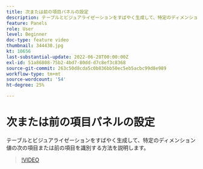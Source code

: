 ```yaml
---
title: 次または前の項目パネルの設定
description: テーブルとビジュアライゼーションをすばやく生成して、特定のディメンション値の次の項目または前の項目を識別する方法を説明します。
feature: Panels
role: User
level: Beginner
doc-type: feature video
thumbnail: 344430.jpg
kt: 10656
last-substantial-update: 2022-06-28T00:00:00Z
exl-id: 51a86808-75b2-4bd7-80dd-d7c8ef3c8368
source-git-commit: 263c50d8cda5c0b836bb50ec5eb5acbc99d8e989
workflow-type: tm+mt
source-wordcount: '54'
ht-degree: 25%

---
```


# 次または前の項目パネルの設定

テーブルとビジュアライゼーションをすばやく生成して、特定のディメンション値の次の項目または前の項目を識別する方法を説明します。

>[!VIDEO](https://video.tv.adobe.com/v/344430/?quality=12&learn=on)
